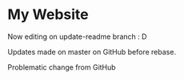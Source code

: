 # My Website

Now editing on update-readme branch : D

Updates made on master on GitHub before rebase.

Problematic change from GitHub
